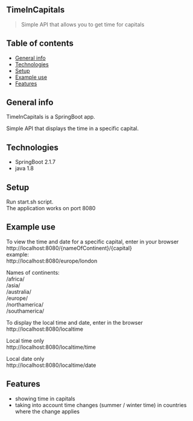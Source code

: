 ## TimeInCapitals

>Simple API that allows you to get time for capitals

## Table of contents
* [General info](#general-info)
* [Technologies](#technologies)
* [Setup](#setup)
* [Example use](#example-use)
* [Features](#features)

## General info
TimeInCapitals is a SpringBoot app.

Simple API that displays the time in a specific capital.

## Technologies
* SpringBoot 2.1.7
* java 1.8

## Setup
Run start.sh script.  
The application works on port 8080
 
## Example use
To view the time and date for a specific capital, enter in your browser  
http://localhost:8080/{nameOfContinent}/{capital}  
example:  
http://localhost:8080/europe/london
 
Names of continents:  
/africa/  
/asia/  
/australia/  
/europe/  
/northamerica/  
/southamerica/
 
To display the local time and date, enter in the browser  
http://localhost:8080/localtime

Local time only  
http://localhost:8080/localtime/time
 
Local date only  
http://localhost:8080/localtime/date

## Features
* showing time in capitals
* taking into account time changes (summer / winter time) in countries where the change applies
